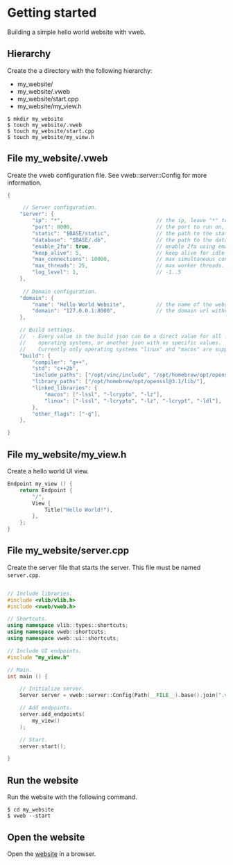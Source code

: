 # Getting started
Building a simple hello world website with vweb.

## Hierarchy
Create the a directory with the following hierarchy:
 - my_website/
 - my_website/.vweb
 - my_website/start.cpp
 - my_website/my_view.h
 
```
$ mkdir my_website
$ touch my_website/.vweb
$ touch my_website/start.cpp
$ touch my_website/my_view.h
```

## File my_website/.vweb
Create the vweb configuration file. See <type>vweb::server::Config</type> for more information. 
```cpp
{

   	 // Server configuration.
	"server": {
		"ip": "*",                              // the ip, leave "*" to run on the generic ip.
		"port": 8000,                           // the port to run on, define -1 to run both on http and https.
		"static": "$BASE/static",               // the path to the static files directory.
		"database": "$BASE/.db",                // the path to the database directory.
		"enable_2fa": true,                     // enable 2fa using email.
		"keep_alive": 5,                        // keep alive for idle connections in seconds.
		"max_connections": 10000,               // max simultaneous connections.
		"max_threads": 25,                      // max worker threads.
		"log_level": 1,                         // -1..5
	},
	
	 // Domain configuration.
	"domain": {
		"name": "Hello World Website",          // the name of the website.
		"domain": "127.0.0.1:8000",             // the domain url without http:// or https://.
	},

    // Build settings.
    //  - Every value in the build json can be a direct value for all ...
    //    operating systems, or another json with os specific values.
    //    Currently only operating systems "linux" and "macos" are supported.
    "build": {
        "compiler": "g++",
        "std": "c++2b",
        "include_paths": ["/opt/vinc/include", "/opt/homebrew/opt/openssl@3.1/include/"], "\n"
        "library_paths": ["/opt/homebrew/opt/openssl@3.1/lib/"],
        "linked_libraries": {
            "macos": ["-lssl", "-lcrypto", "-lz"],
            "linux": ["-lssl", "-lcrypto", "-lz", "-lcrypt", "-ldl"],
        },
        "other_flags": ["-g"],
    },

}
```

## File my_website/my_view.h
Create a hello world UI view. 
```cpp
Endpoint my_view () {
    return Endpoint {
        "/",
        View {
            Title("Hello World!"),
        },
    };
}
```

## File my_website/server.cpp
Create the server file that starts the server. This file must be named `server.cpp`. 
```cpp

// Include libraries.
#include <vlib/vlib.h>
#include <vweb/vweb.h>

// Shortcuts.
using namespace vlib::types::shortcuts;
using namespace vweb::shortcuts;
using namespace vweb::ui::shortcuts;

// Include UI endpoints.
#include "my_view.h"

// Main.
int main () {

    // Initialize server.
    Server server = vweb::server::Config(Path(__FILE__).base().join(".vweb"));

    // Add endpoints.
    server.add_endpoints(
        my_view()
    );

    // Start.
    server.start();

}
```

## Run the website
Run the website with the following command.
```
$ cd my_website
$ vweb --start
```

## Open the website
Open the [website](http://127.0.0.1:8000/) in a browser.
